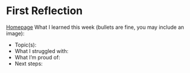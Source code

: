 # First Reflection
[Homepage](https://github.com/kimhclassroom/ics4u-portfolio-site-github-pages-1020584/edit/main/posts/first_reflection.md)
What I learned this week (bullets are fine, you may include an image):

- Topic(s):
- What I struggled with:
- What I’m proud of:
- Next steps:
